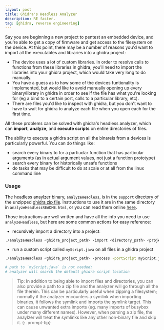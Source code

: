 ```yaml
---
layout: post
title: Ghidra's Headless Analyzer
description: RE faster.
tag: [ghidra, reverse engineering]
---
```


Say you are beginning a new project to pentest an embedded device, and you're able to get a copy of firmware and get access to the filesystem on the device. At this point, there may be a number of reasons you'd want to import all the executables and libraries into a ghidra project:

- The device uses a lot of custom libraries. In order to resolve calls to functions from these libraries in ghidra, you'll need to import the libraries into your ghidra project, which would take very long to do manually.
- You have a guess as to how some of the devices funtionality is implemented, but would like to avoid manually opening up every binary/library in ghidra in order to see if the file has what you're looking for (eg a bind to a certain port, calls to a particular library, etc).
- There are files you'd like to inspect with ghidra, but you don't want to have to wait for ghidra to analyze each file when you open each for the first time.

All these problems can be solved with ghidra's headless analyzer, which can **import**, **analyze**, and **execute scripts** on entire directories of files.

The ability to execute a ghidra script on all the binareis from a devices is particularly powerful. You can do things like:

- search every binary to for a partiuclar function that has particular arguments (as in actual argument values, not just a function prototype)
- search every binary for historically unsafe functions 
- do tasks that may be difficult to do at scale or at all from the linux command line 

### Usage

The headless anaylzer binary, `analyzeHeadless`, is in the `support` directory of the unzipped [ghidra zip file](https://github.com/NationalSecurityAgency/ghidra/releases). Instructions to use it are in the same directory in `analyzeHeadlessREADME.html`, or you can read them online [here](https://static.grumpycoder.net/pixel/support/analyzeHeadlessREADME.html).

Those instructions are well written and have all the info you need to use `analyzeHeadless`, but here are some common actions for easy reference:

- recursively import a directory into a project:


```bash
./analyzeHeadless <ghidra_project_path> -import <directory_path> <project_name> -recursive
```

- run a custom script called `myScript.java` on all files in a ghidra project

```bash
./analyzeHeadless <ghidra_project_path> -process -portScript myScript.java

# path to `myScript.java` is not needed;
# analyzer will search the default ghidra script location
```

        
> Tip: In addition to being able to import files and directories, you can also provide a path to a zip file and the analyzer will go through all the file therein. This can be particularly useful when zipping a filesystem; normally if the analyzer encounters a symlink when importing binaries, it follows the symlink and imports the symlink target. This can cause unwanted extra imports (eg. many imports of busybox under many different names). However, when parsing a zip file, the anaylzer will treat the symlinks like any other non-binary file and skip it.
{: .prompt-tip}

